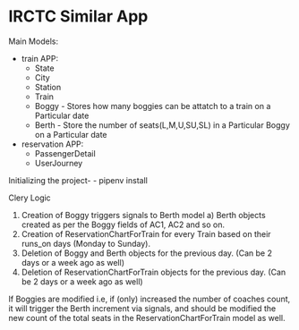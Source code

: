 # IRCTC Similar App

Main Models:

- train APP:
  - State
  - City
  - Station
  - Train
  - Boggy - Stores how many boggies can be attatch to a train on a Particular date
  - Berth - Store the number of seats(L,M,U,SU,SL) in a Particular Boggy on a Particular date
- reservation APP:
  - PassengerDetail
  - UserJourney

Initializing the project- - pipenv install

Clery Logic

1. Creation of Boggy triggers signals to Berth model
   a) Berth objects created as per the Boggy fields of AC1, AC2 and so on.
2. Creation of ReservationChartForTrain for every Train based on their runs_on days (Monday to Sunday).
3. Deletion of Boggy and Berth objects for the previous day. (Can be 2 days or a week ago as well)
4. Deletion of ReservationChartForTrain objects for the previous day. (Can be 2 days or a week ago as well)

If Boggies are modified i.e, if (only) increased the number of coaches count, it will trigger the Berth increment via signals, and should be modified the new count of the total seats in the ReservationChartForTrain model as well.
